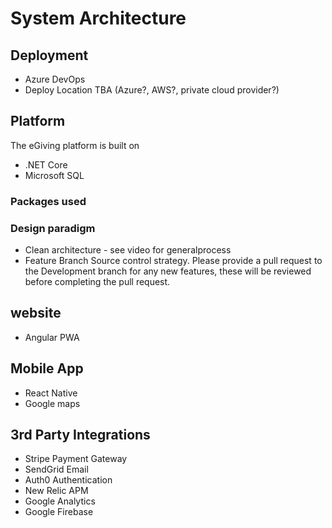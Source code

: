 # System Architecture

## Deployment
* Azure DevOps
* Deploy Location TBA (Azure?, AWS?, private cloud provider?)

## Platform
The eGiving platform is built on
* .NET Core
* Microsoft SQL

### Packages used

### Design paradigm
* Clean architecture - see video for generalprocess
* Feature Branch Source control strategy. Please provide a pull request to the Development branch for any new features, these will be reviewed before completing the pull request.

## website
* Angular PWA

## Mobile App
* React Native
* Google maps

## 3rd Party Integrations
* Stripe Payment Gateway
* SendGrid Email 
* Auth0 Authentication
* New Relic APM
* Google Analytics
* Google Firebase
